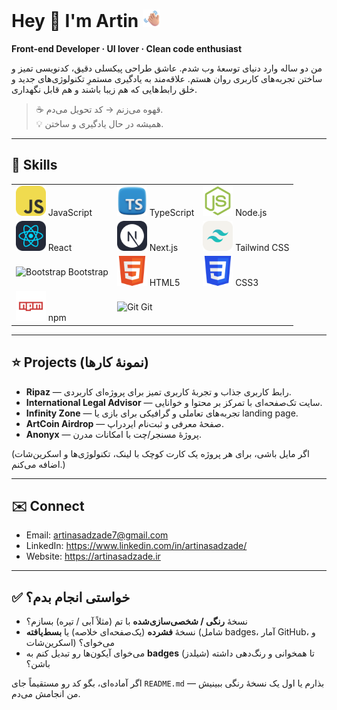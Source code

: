 # Hey 👋 I'm Artin <img src="https://raw.githubusercontent.com/Tarikul-Islam-Anik/tarikul-islam-anik/main/assets/images/Waving%20Hand%20Medium-Light%20Skin%20Tone.png" width="28" height="28" />

**Front-end Developer · UI lover · Clean code enthusiast**

من دو ساله وارد دنیای توسعهٔ وب شدم. عاشق طراحی پیکسلی دقیق، کدنویسی تمیز و ساختن تجربه‌های کاربری روان هستم. علاقه‌مند به یادگیری مستمرِ تکنولوژی‌های جدید و خلق رابط‌هایی که هم زیبا باشند و هم قابل نگهداری.

> ☕ قهوه می‌زنم → کد تحویل می‌دم.  
> 💡 همیشه در حال یادگیری و ساختن.

---

## 🧰 Skills

<table>
  <tr>
    <td><img src="https://raw.githubusercontent.com/Tarikul-Islam-Anik/tarikul-islam-anik/bafa9385533e2cb404dec862d5bf951a47211fb9/assets/icons/JavaScript.svg" width="48" height="48" alt="JavaScript" /> JavaScript</td>
    <td><img src="https://raw.githubusercontent.com/ArtinAsadzade/ArtinAsadzade/refs/heads/main/ts.webp" width="48" height="48" alt="TypeScript" /> TypeScript</td>
    <td><img src="https://raw.githubusercontent.com/ArtinAsadzade/ArtinAsadzade/refs/heads/main/nodejs.png" width="48" height="48" alt="Node.js" /> Node.js</td>
  </tr>
  <tr>
    <td><img src="https://raw.githubusercontent.com/Tarikul-Islam-Anik/tarikul-islam-anik/bafa9385533e2cb404dec862d5bf951a47211fb9/assets/icons/React.svg" width="48" height="48" alt="React" /> React</td>
    <td><img src="https://raw.githubusercontent.com/Tarikul-Islam-Anik/tarikul-islam-anik/bafa9385533e2cb404dec862d5bf951a47211fb9/assets/icons/NextJS.svg" width="48" height="48" alt="Next.js" /> Next.js</td>
    <td><img src="https://raw.githubusercontent.com/Tarikul-Islam-Anik/tarikul-islam-anik/bafa9385533e2cb404dec862d5bf951a47211fb9/assets/icons/TailwindCSS.svg" width="48" height="48" alt="Tailwind" /> Tailwind CSS</td>
  </tr>
  <tr>
    <td><img src="https://getbootstrap.com/docs/5.3/assets/brand/bootstrap-logo.svg" width="48" height="48" alt="Bootstrap" /> Bootstrap</td>
    <td><img src="https://raw.githubusercontent.com/ArtinAsadzade/ArtinAsadzade/fd48757a844b4e7775a7f50661d7d45e9bae7077/html-5-logo-svgrepo-com.svg" width="48" height="48" alt="HTML5" /> HTML5</td>
    <td><img src="https://raw.githubusercontent.com/ArtinAsadzade/ArtinAsadzade/68f167cc958f1724ae88526a1d6a398f110bdd3f/css-3-logo-svgrepo-com.svg" width="48" height="48" alt="CSS3" /> CSS3</td>
  </tr>
  <tr>
    <td><img src="https://raw.githubusercontent.com/ArtinAsadzade/ArtinAsadzade/6e7af72f00d6e5cb962555bae31e8da4d195d09d/npm.svg" width="48" height="48" alt="npm" /> npm</td>
    <td><img src="https://git-scm.com/images/logos/downloads/Git-Icon-1788C.svg" width="48" height="48" alt="Git" /> Git</td>
    <td></td>
  </tr>
</table>

---

## ⭐ Projects (نمونهٔ کارها)
- **Ripaz** — رابط کاربری جذاب و تجربهٔ کاربری تمیز برای پروژه‌ای کاربردی.  
- **International Legal Advisor** — سایت تک‌صفحه‌ای با تمرکز بر محتوا و خوانایی.  
- **Infinity Zone** — تجربه‌های تعاملی و گرافیکی برای بازی یا landing page.  
- **ArtCoin Airdrop** — صفحهٔ معرفی و ثبت‌نام ایردراپ.  
- **Anonyx** — پروژهٔ مسنجر/چت با امکانات مدرن.

(اگر مایل باشی، برای هر پروژه یک کارت کوچک با لینک، تکنولوژی‌ها و اسکرین‌شات اضافه می‌کنم.)

---

## ✉️ Connect

- Email: [artinasadzade7@gmail.com](mailto:artinasadzade7@gmail.com)  
- LinkedIn: https://www.linkedin.com/in/artinasadzade/  
- Website: https://artinasadzade.ir

---

## ✅ خواستی انجام بدم؟
- نسخهٔ **رنگی / شخصی‌سازی‌شده** با تم (مثلاً آبی / تیره) بسازم؟  
- نسخهٔ **فشرده** (یک‌صفحه‌ای خلاصه) یا **بسط‌یافته** (شامل badges، آمار GitHub، و اسکرین‌شات) می‌خوای؟  
- می‌خوای آیکون‌ها رو تبدیل کنم به **badges** (شیلدز) تا همخوانی و رنگ‌دهی داشته باشن؟

اگر آماده‌ای، بگو کد رو مستقیماً جای `README.md` بذارم یا اول یک نسخهٔ رنگی ببینیش — من انجامش می‌دم.
